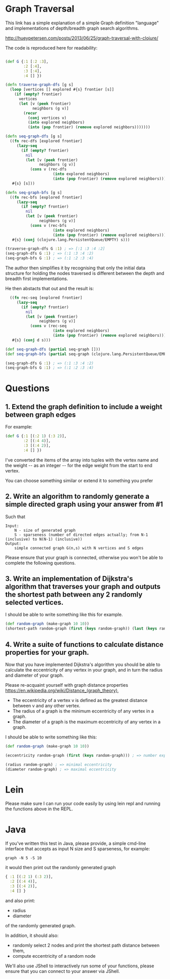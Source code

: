 # Graph Traversal

This link has a simple explanation of a simple Graph definition "language" and implementations of depth/breadth graph search algorithms.

http://hueypetersen.com/posts/2013/06/25/graph-traversal-with-clojure/

The code is reproduced here for readability:

```clojure

(def G {:1 [:2 :3],
        :2 [:4],
        :3 [:4],
        :4 [] })

(defn traverse-graph-dfs [g s]
  (loop [vertices [] explored #{s} frontier [s]]
    (if (empty? frontier)
      vertices
      (let [v (peek frontier)
            neighbors (g v)]
        (recur
          (conj vertices v)
          (into explored neighbors)
          (into (pop frontier) (remove explored neighbors)))))))

(defn seq-graph-dfs [g s]
  ((fn rec-dfs [explored frontier]
     (lazy-seq
       (if (empty? frontier)
         nil
         (let [v (peek frontier)
               neighbors (g v)]
           (cons v (rec-dfs
                     (into explored neighbors)
                     (into (pop frontier) (remove explored neighbors))))))))
   #{s} [s]))

(defn seq-graph-bfs [g s]
  ((fn rec-bfs [explored frontier]
     (lazy-seq
       (if (empty? frontier)
         nil
         (let [v (peek frontier)
               neighbors (g v)]
           (cons v (rec-bfs
                     (into explored neighbors)
                     (into (pop frontier) (remove explored neighbors))))))))
   #{s} (conj (clojure.lang.PersistentQueue/EMPTY) s)))

(traverse-graph-dfs G :1) ; => [:1 :3 :4 :2]
(seq-graph-dfs G :1) ; => (:1 :3 :4 :2)
(seq-graph-bfs G :1) ; => (:1 :2 :3 :4)
```

The author then simplifies it by recognising that only the initial data structure for holding the nodes traversed is different between the depth and breadth first implementations.

He then abstacts that out and the result is:

```clojure
  ((fn rec-seq [explored frontier]
     (lazy-seq
       (if (empty? frontier)
         nil
         (let [v (peek frontier)
               neighbors (g v)]
           (cons v (rec-seq
                     (into explored neighbors)
                     (into (pop frontier) (remove explored neighbors))))))))
   #{s} (conj d s)))

(def seq-graph-dfs (partial seq-graph []))
(def seq-graph-bfs (partial seq-graph (clojure.lang.PersistentQueue/EMPTY)))

(seq-graph-dfs G :1) ; => (:1 :3 :4 :2)
(seq-graph-bfs G :1) ; => (:1 :2 :3 :4)
```

# Questions

## 1. Extend the graph definition to include a weight between graph edges

For example:

```clojure
(def G {:1 [(:2 1) (:3 2)],
        :2 [(:4 4)],
        :3 [(:4 2)],
        :4 [] })
```

I've converted the items of the array into tuples with the vertex name and the weight -- as an integer -- for the edge weight from the start to end vertex.

You can choose something similar or extend it to something you prefer

## 2. Write an algorithm to randomly generate a simple directed graph using your answer from #1

Such that

```
Input:
    N - size of generated graph
    S - sparseness (number of directed edges actually; from N-1 (inclusive) to N(N-1) (inclusive))
Output:
    simple connected graph G(n,s) with N vertices and S edges
```

Please ensure that your graph is connected, otherwise you won't be able to complete the following questions.

## 3. Write an implementation of Dijkstra's algorithm that traverses your graph and outputs the shortest path between any 2 randomly selected vertices.

I should be able to write something like this for example.

```clojure
(def random-graph (make-graph 10 10))
(shortest-path random-graph (first (keys random-graph)) (last (keys random-graph)) ; => list of nodes which is the shortest path by edge weight between the 2 nodes, or no path if one does not exist.
```

## 4. Write a suite of functions to calculate distance properties for your graph.

Now that you have implemented Dijkstra's algorithm you should be able to calculate the eccentricity of any vertex in your graph, and in turn the radius and diameter of your graph.

Please re-acquaint yourself with graph distance properties https://en.wikipedia.org/wiki/Distance_(graph_theory),

* The eccentricity of a vertex v is defined as the greatest distance between v and any other vertex.
* The radius of a graph is the minimum eccentricity of any vertex in a graph.
* The diameter of a graph is the maximum eccentricity of any vertex in a graph.

I should be able to write something like this:

```clojure
(def random-graph (make-graph 10 10))

(eccentricity random-graph (first (keys random-graph))) ; => number expressing eccentricity for `first` vertex in random-graph

(radius random-graph) ; => minimal eccentricity
(diameter random-graph) ; => maximal eccentricity
```

# Lein

Please make sure I can run your code easily by using lein repl and running the functions above in the REPL.

# Java

If you've written this test in Java, please provide, a simple cmd-line interface that accepts as input N size and S sparseness, for example:

```
graph -N 5 -S 10
```

it would then print out the randomly generated graph

```clojure
{ :1 [(:2 1) (:3 2)],
  :2 [(:4 4)],
  :3 [(:4 2)],
  :4 [] }
```

and also print:

* radius
* diameter

of the randomly generated graph.

In addition, it should also:

* randomly select 2 nodes and print the shortest path distance between them,
* compute eccentricity of a random node

We'll also use JShell to interactively run some of your functions, please ensure that you can connect to your answer via JShell.

